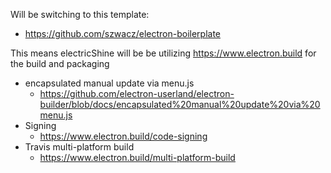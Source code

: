 Will be switching to this template:
  - https://github.com/szwacz/electron-boilerplate
  
This means electricShine will be be utilizing https://www.electron.build for the build and packaging

- encapsulated manual update via menu.js
  - https://github.com/electron-userland/electron-builder/blob/docs/encapsulated%20manual%20update%20via%20menu.js
- Signing
  - https://www.electron.build/code-signing
- Travis multi-platform build 
  - https://www.electron.build/multi-platform-build
